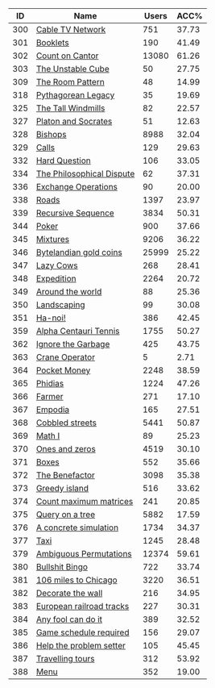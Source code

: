 | ID | Name | Users | ACC% |
|---|---|---|---|
| 300 | [Cable TV Network](https://www.spoj.com/problems/CABLETV) | 751 | 37.73 |
| 301 | [Booklets](https://www.spoj.com/problems/BOOK) | 190 | 41.49 |
| 302 | [Count on Cantor](https://www.spoj.com/problems/CANTON) | 13080 | 61.26 |
| 303 | [The Unstable Cube](https://www.spoj.com/problems/UCUBE) | 50 | 27.75 |
| 309 | [The Room Pattern](https://www.spoj.com/problems/RATTERN) | 48 | 14.99 |
| 318 | [Pythagorean Legacy](https://www.spoj.com/problems/PITPAIR) | 35 | 19.69 |
| 325 | [The Tall Windmills](https://www.spoj.com/problems/WINDMILL) | 82 | 22.57 |
| 327 | [Platon and Socrates](https://www.spoj.com/problems/PLATON) | 51 | 12.63 |
| 328 | [Bishops](https://www.spoj.com/problems/BISHOPS) | 8988 | 32.04 |
| 329 | [Calls](https://www.spoj.com/problems/CALLS) | 129 | 29.63 |
| 332 | [Hard Question](https://www.spoj.com/problems/HARDQ) | 106 | 33.05 |
| 334 | [The Philosophical Dispute](https://www.spoj.com/problems/PHDISP) | 62 | 37.31 |
| 336 | [Exchange Operations](https://www.spoj.com/problems/EOPERA) | 90 | 20.00 |
| 338 | [Roads](https://www.spoj.com/problems/ROADS) | 1397 | 23.97 |
| 339 | [Recursive Sequence](https://www.spoj.com/problems/SEQ) | 3834 | 50.31 |
| 344 | [Poker](https://www.spoj.com/problems/POKER) | 900 | 37.66 |
| 345 | [Mixtures](https://www.spoj.com/problems/MIXTURES) | 9206 | 36.22 |
| 346 | [Bytelandian gold coins](https://www.spoj.com/problems/COINS) | 25999 | 25.22 |
| 347 | [Lazy Cows](https://www.spoj.com/problems/LAZYCOWS) | 268 | 28.41 |
| 348 | [Expedition](https://www.spoj.com/problems/EXPEDI) | 2264 | 20.72 |
| 349 | [Around the world](https://www.spoj.com/problems/AROUND) | 88 | 25.36 |
| 350 | [Landscaping](https://www.spoj.com/problems/LANDSCAP) | 99 | 30.08 |
| 351 | [Ha-noi!](https://www.spoj.com/problems/HAN01) | 386 | 42.45 |
| 359 | [Alpha Centauri Tennis](https://www.spoj.com/problems/ACT) | 1755 | 50.27 |
| 362 | [Ignore the Garbage](https://www.spoj.com/problems/IGARB) | 425 | 43.75 |
| 363 | [Crane Operator](https://www.spoj.com/problems/COPER) | 5 | 2.71 |
| 364 | [Pocket Money](https://www.spoj.com/problems/LISA) | 2248 | 38.59 |
| 365 | [Phidias](https://www.spoj.com/problems/PHIDIAS) | 1224 | 47.26 |
| 366 | [Farmer](https://www.spoj.com/problems/FARMER) | 271 | 17.10 |
| 367 | [Empodia](https://www.spoj.com/problems/EMPODIA) | 165 | 27.51 |
| 368 | [Cobbled streets](https://www.spoj.com/problems/CSTREET) | 5441 | 50.87 |
| 369 | [Math I](https://www.spoj.com/problems/MATH1) | 89 | 25.23 |
| 370 | [Ones and zeros](https://www.spoj.com/problems/ONEZERO) | 4519 | 30.10 |
| 371 | [Boxes](https://www.spoj.com/problems/BOXES) | 552 | 35.66 |
| 372 | [The Benefactor](https://www.spoj.com/problems/BENEFACT) | 3098 | 35.38 |
| 373 | [Greedy island](https://www.spoj.com/problems/GREED) | 516 | 33.62 |
| 374 | [Count maximum matrices](https://www.spoj.com/problems/MATRIX) | 241 | 20.85 |
| 375 | [Query on a tree](https://www.spoj.com/problems/QTREE) | 5882 | 17.59 |
| 376 | [A concrete simulation](https://www.spoj.com/problems/ACS) | 1734 | 34.37 |
| 377 | [Taxi](https://www.spoj.com/problems/TAXI) | 1245 | 28.48 |
| 379 | [Ambiguous Permutations](https://www.spoj.com/problems/PERMUT2) | 12374 | 59.61 |
| 380 | [Bullshit Bingo](https://www.spoj.com/problems/BINGO) | 722 | 33.74 |
| 381 | [106 miles to Chicago](https://www.spoj.com/problems/CHICAGO) | 3220 | 36.51 |
| 382 | [Decorate the wall](https://www.spoj.com/problems/DECORATE) | 216 | 34.95 |
| 383 | [European railroad tracks](https://www.spoj.com/problems/EUROPEAN) | 227 | 30.31 |
| 384 | [Any fool can do it](https://www.spoj.com/problems/FOOL) | 389 | 32.52 |
| 385 | [Game schedule required](https://www.spoj.com/problems/GAME) | 156 | 29.07 |
| 386 | [Help the problem setter](https://www.spoj.com/problems/HELP) | 105 | 45.45 |
| 387 | [Travelling tours](https://www.spoj.com/problems/TOURS) | 312 | 53.92 |
| 388 | [Menu](https://www.spoj.com/problems/MENU) | 352 | 19.00 |
